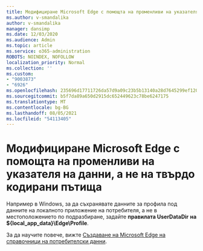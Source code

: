 ```yaml
---
title: Модифициране Microsoft Edge с помощта на променливи на указателя на данни, а не на твърдо кодирани пътища
ms.author: v-smandalika
author: v-smandalika
manager: dansimp
ms.date: 12/03/2020
ms.audience: Admin
ms.topic: article
ms.service: o365-administration
ROBOTS: NOINDEX, NOFOLLOW
localization_priority: Normal
ms.collection: ''
ms.custom:
- "9003873"
- "6926"
ms.openlocfilehash: 235696d17711726da57d9a09c23b5b13140a28d7645299ef120a4b2c7b395c5e
ms.sourcegitcommit: b5f7da89a650d2915dc652449623c78be6247175
ms.translationtype: MT
ms.contentlocale: bg-BG
ms.lasthandoff: 08/05/2021
ms.locfileid: "54113405"
---
```

# <a name="modify-microsoft-edge-by-using-data-directory-variables-rather-than-hardcoded-paths"></a>Модифициране Microsoft Edge с помощта на променливи на указателя на данни, а не на твърдо кодирани пътища

Например в Windows, за да съхранявате данните за профила под данните на локалното приложение на потребителя, а не в местоположението по подразбиране, задайте **правилата UserDataDir** **на ${local_app_data}\Edge\Profile**. 

За да научите повече, вижте [Създаване на Microsoft Edge на справочници на потребителски данни](https://docs.microsoft.com/deployedge/edge-learnmore-create-user-directory-vars).